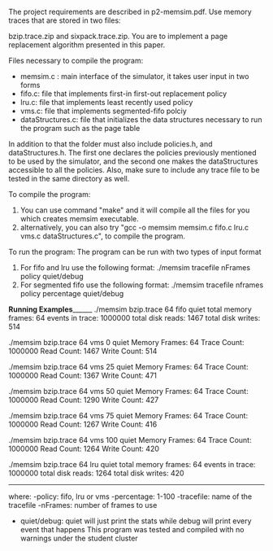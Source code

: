 The project requirements are described in p2-memsim.pdf. Use memory traces that are stored in two files:

bzip.trace.zip and sixpack.trace.zip. You are to implement a page replacement algorithm presented in this paper.

Files necessary to compile the program:
- memsim.c : main interface of the simulator, it takes user input in two forms
- fifo.c: file that implements first-in first-out replacement policy
- lru.c: file that implements least recently used policy
- vms.c: file that implements segmented-fifo polciy
- dataStructures.c: file that initializes the data structures necessary to run the program such as the page table

In addition to that the folder must also include policies.h, and dataStructures.h. The first one declares the policies
previously mentioned to be used by the simulator, and the second one makes the dataStructures accessible to all the
policies. Also, make sure to include any trace file to be tested in the same directory as well.


To compile the program:
1. You can use command "make" and it will compile all the files for you which creates memsim executable.
2. alternatively, you can also try "gcc -o memsim memsim.c fifo.c lru.c vms.c dataStructures.c", to compile the
program.

To run the program:
The program can be run with two types of input format
1. For fifo and lru use the following format:
./memsim tracefile nFrames policy quiet/debug
2. For segmented fifo use the following format:
./memsim tracefile nframes policy percentage quiet/debug


__________Running Examples________________
./memsim bzip.trace 64 fifo quiet
total memory frames: 64
events in trace: 1000000
total disk reads: 1467
total disk writes: 514

./memsim bzip.trace 64 vms 0 quiet
Memory Frames: 64
Trace Count: 1000000
Read Count: 1467
Write Count: 514

./memsim bzip.trace 64 vms 25 quiet
Memory Frames: 64
Trace Count: 1000000
Read Count: 1367
Write Count: 471

./memsim bzip.trace 64 vms 50 quiet
Memory Frames: 64
Trace Count: 1000000
Read Count: 1290
Write Count: 427

./memsim bzip.trace 64 vms 75 quiet
Memory Frames: 64
Trace Count: 1000000
Read Count: 1267
Write Count: 416

./memsim bzip.trace 64 vms 100 quiet
Memory Frames: 64
Trace Count: 1000000
Read Count: 1264
Write Count: 420

./memsim bzip.trace 64 lru quiet
total memory frames: 64
events in trace: 1000000
total disk reads: 1264
total disk writes: 420
__________________________________________

where:
-policy: fifo, lru or vms
-percentage: 1-100
-tracefile: name of the tracefile
-nFrames: number of frames to use
- quiet/debug: quiet will just print the stats while debug will print every event that happens
This program was tested and compiled with no warnings under the student cluster